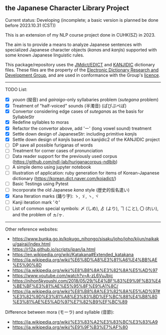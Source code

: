 ## the Japanese Character Library Project

Current status: Developing (incomplete; a basic version is planned be done before 2023.10.31 (CST)) 

This is an extension of my NLP course project done in CUHK(SZ) in 2023.

The aim is to provide a means to analyze Japanese sentences with specialized Japanese character objects (*kana*s and *kanji*s) supported with some known Japanese linguistic rules.

This package/repository uses the [JMdict/EDICT](https://www.edrdg.org/wiki/index.php/JMdict-EDICT_Dictionary_Project) and [KANJIDIC](https://www.edrdg.org/wiki/index.php/KANJIDIC_Project) dictionary files. These files are the property of the [Electronic Dictionary Research and Development Group]((https://www.edrdg.org/)), and are used in conformance with the Group's [licence](https://www.edrdg.org/edrdg/licence.html).

---

TODO List:
- [x] *youon* (拗音) and *gairaigo*-only syllabaries problem (*sutegana* problem)
- [x] Treatment of "half-voiced" sounds (半濁音) (ぱぴぷぺぽ)
- [x] Convertor considering edge cases of *sutegana*s as the basis for SyllableStr
- [x] Redefine syllables to moras
- [x] Refactor the convertor above, add 'ー' (long vowel sound) treatment
- [x] Settle down design of JapaneseStr: including primitive *kanji*s
- [x] Settle down design of *kanji*s based on kanjidic2 of the KANJIDIC project
- [ ] DP save all possible furiganas of words
- [ ] Treatment for corner cases of pronunciation
- [ ] Data reader support for the previously used corpus (https://github.com/ndl-lab/huriganacorpus-ndlbib)
- [ ] A simple demo using jupyter notebook
- [ ] Illustration of application: ruby generation for items of Korean-Japanese dictionary (https://korean.dict.naver.com/kojadict/)
- [ ] Basic Testings using Pytest
- [ ] Incorporate the old Japanese *kana* style (歴史的仮名遣い)
- [x] Kana Iteration marks (踊り字): ゝ, ゞ, ヽ, ヾ 
- [ ] Kanji iteration mark '々'
- [ ] List of common special symbols: 〆 (しめ), ゟ (より), ヿ (こと), 〇 (れい), and the problem of ヵ/ヶ.
---

Other reference websites:

- https://www.bunka.go.jp/kokugo_nihongo/sisaku/joho/joho/kijun/naikaku/gairai/index.html
- https://r12a.github.io/scripts/jpan/ja.html
- https://en.wikipedia.org/wiki/Katakana#Extended_katakana
- https://ja.wikipedia.org/wiki/%E6%8D%A8%E3%81%A6%E4%BB%AE%E5%90%8D
- https://ja.wikipedia.org/wiki/%E8%B8%8A%E3%82%8A%E5%AD%97
- https://www.youtube.com/watch?v=A-zL6VuJbjc
- https://nihon5kyoushi.com/2018/05/29/%E4%BF%83%E9%9F%B3%E4%BE%BF%E3%81%AE%E5%95%8F%E9%A1%8C/
- https://ja.wikipedia.org/wiki/%E8%B8%8A%E3%82%8A%E5%AD%97#%E3%82%9D%E3%81%A8%E3%83%BD%EF%BC%88%E4%B8%80%E3%81%AE%E5%AD%97%E7%82%B9%EF%BC%89

Difference between mora (モーラ) and syllable (音節):
- https://ja.wikipedia.org/wiki/%E3%83%A2%E3%83%BC%E3%83%A9
- https://ja.wikipedia.org/wiki/%E9%9F%B3%E7%AF%80